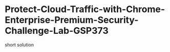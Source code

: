 # Protect-Cloud-Traffic-with-Chrome-Enterprise-Premium-Security-Challenge-Lab-GSP373
short solution 
